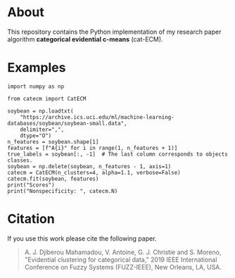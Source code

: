 # About
This repository contains the Python implementation of my research paper algorithm **categorical evidential c-means** (cat-ECM).

# Examples
    import numpy as np

    from catecm import CatECM

    soybean = np.loadtxt(
        "https://archive.ics.uci.edu/ml/machine-learning-databases/soybean/soybean-small.data",
        delimiter=",",
        dtype="O")
    n_features = soybean.shape[1]
    features = [f"A{i}" for i in range(1, n_features + 1)]
    true_labels = soybean[:, -1]  # The last column corresponds to objects classes.
    soybean = np.delete(soybean, n_features - 1, axis=1)
    catecm = CatECM(n_clusters=4, alpha=1.1, verbose=False)
    catecm.fit(soybean, features)
    print("Scores")
    print("Nonspecificity: ", catecm.N)

# Citation
If you use this work please cite the following paper.
> A. J. Djiberou Mahamadou, V. Antoine, G. J. Christie and S. Moreno, "Evidential clustering for categorical data," 2019 IEEE International Conference on Fuzzy Systems (FUZZ-IEEE), New Orleans, LA, USA.
